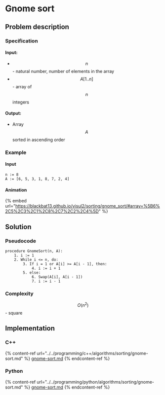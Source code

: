 # Gnome sort

## Problem description

<!-- TODO -->

### Specification

#### Input:

* $$n$$ - natural number, number of elements in the array
* $$A[1..n]$$ - array of $$n$$ integers

#### Output:

* Array $$A$$ sorted in ascending order 

### Example

#### Input

```
n := 8
A := [6, 5, 3, 1, 8, 7, 2, 4]
```

#### Animation

{% embed url="https://blackbat13.github.io/visul2/sorting/gnome_sort/#array=%5B6%2C5%2C3%2C1%2C8%2C7%2C2%2C4%5D" %}

## Solution

<!-- TODO -->

### Pseudocode

```
procedure GnomeSort(n, A):
    1. i := 1
    2. While i <= n, do:
        3. If i = 1 or A[i] >= A[i - 1], then:
            4. i := i + 1
        5. else:
            6. Swap(A[i], A[i - 1])
            7. i := i - 1
```

### Complexity

$$O(n^2)$$ - square

## Implementation

### C++

{% content-ref url="../../programming/c++/algorithms/sorting/gnome-sort.md" %}
[gnome-sort.md](../../programming/c++/algorithms/sorting/gnome-sort.md)
{% endcontent-ref %}

### Python

{% content-ref url="../../programming/python/algorithms/sorting/gnome-sort.md" %}
[gnome-sort.md](../../programming/python/algorithms/sorting/gnome-sort.md)
{% endcontent-ref %}
